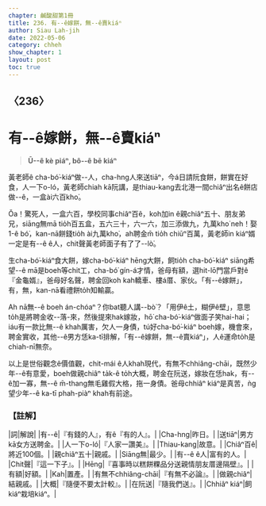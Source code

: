 ```yaml
---
chapter: 鹹酸甜第1冊
title: 236. 有--ê嫁餅，無--ê賣kiáⁿ
author: Siau Lah-jih
date: 2022-05-06
category: chheh
show_chapter: 1
layout: post
toc: true
---
```

  
## 〈236〉
# 有--ê嫁餅，無--ê賣kiáⁿ
>**Ū--ê kè piáⁿ, bô--ê bē kiáⁿ**
 
黃老師ê cha-bó͘-kiáⁿ做--人，cha-hng人來送tiāⁿ，今á日請阮食餅，餅實在好食，人一下o-ló，黃老師chiah kā阮講，是thiau-kang去北港一間chiâⁿ出名ê餅店做--ê，一盒ài六百kho͘。

Ŏa！驚死人，一盒六百，學校同事chiâⁿ百ê，koh加in ê親chiâⁿ五十、朋友弟兄，siāng無mā tio̍h百五盒，五六三十，六一六，加三添做九，九萬kho͘ neh！娶1-ê bó͘，kan-nā餅錢tio̍h ài九萬kho͘，ah聘金m̄ tio̍h chiūⁿ百萬，黃老師in kiáⁿ婿一定是有--ê ê人，chit聲黃老師面子有了了--lò͘。

生cha-bó͘-kiáⁿ食大餅，嫁cha-bó͘-kiáⁿ hēng大餅，飼tio̍h cha-bó͘-kiáⁿ siāng希望--ê mā是boeh等chit工，cha-bó͘ gín-á才情，爸母有額，選hit-lō門當戶對ê『金龜婿』，爸母好名聲，聘金回koh kah轎車、樓á厝、家伙。「有--ê嫁餅」， 有，無，kan-nā看禮餅to̍h知輸贏。

Ah nā無--ê boeh án-chóaⁿ？你bat聽人講--bò͘？「用伊ê土，糊伊ê壁」，意思to̍h是將聘金收--落-來，然後提來hak嫁妝，hō͘ cha-bó͘-kiáⁿ做面子笑hai-hai；iáu有一款比無--ê khah厲害，欠人一身債，tú好cha-bó͘-kiáⁿ boeh嫁，機會來，聘金實收，其他--ê男方恁ka-tī排解，「有--ê嫁餅，無--ê賣kiáⁿ」，人ê運命to̍h是chiah-nī無奈。

以上是世俗觀念ê價值觀，chit-mái ê人khah現代，有無不chhiâng-chāi，既然少年--ê有意愛，boeh做親chiâⁿ ta̍k-ê to̍h大概，聘金在阮送，嫁妝在恁hak，有--ê加一寡，無--ê m̄-thang無毛雞假大格，拖一身債。爸母chhiâⁿ kiáⁿ是真苦，ǹg望少年--ê ka-tī phah-piàⁿ khah有前途。

### 【註解】

|詞|解說|
|有--ê|『有錢的人』，有ê『有的人』。|
|Cha-hng|昨日。|
|送tiāⁿ|男方kā女方送聘金。|
|人一下o-ló|『人家一讚美』。|
|Thiau-kang|故意。|
|Chiâⁿ百ê|將近100個。|
|親chiâⁿ五十|親戚。|
|Siāng無|最少。|
|有--ê ê人|富有的人。|
|Chit聲|『這一下子』。|
|Hēng|『喜事時以糕餅粿品分送親情朋友厝邊隔壁』。|
|有額|好額。|
|Kah|置產。|
|有無不chhiâng-chāi|『有無不必論』。|
|做親chiâⁿ|結親戚。|
|大概|『隨便不要太計較』。|
|在阮送|『隨我們送』。|
|Chhiâⁿ kiáⁿ|飼kiáⁿ栽培kiáⁿ。|
